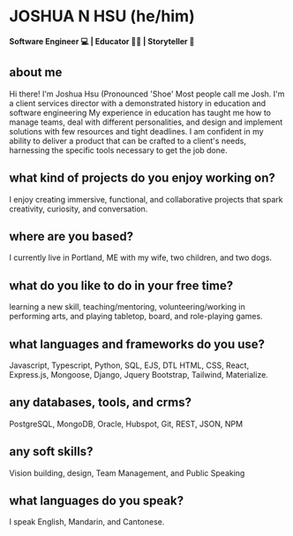 # JOSHUA N HSU (he/him) 
<b> Software Engineer 💻 | Educator 👨‍🏫 | Storyteller 📖 </b>

## about me 
Hi there! I'm Joshua Hsu (Pronounced 'Shoe' Most people call me Josh. I'm a client services director with a demonstrated history in education and software engineering My experience in education has taught me how to manage teams, deal with different personalities, and design and implement solutions with few resources and tight deadlines. I am confident in my ability to deliver a product that can be crafted to a client's needs, harnessing the specific tools necessary to get the job done.  

##  what kind of projects do you enjoy working on?
I enjoy creating immersive, functional, and collaborative projects that spark creativity, curiosity, and conversation.

##  where are you based?
I currently live in Portland, ME with my wife, two children, and two dogs.

## what do you like to do in your free time?
learning a new skill, teaching/mentoring, volunteering/working in performing arts, and playing tabletop, board, and role-playing games.  

##  what languages and frameworks do you use? 
Javascript, Typescript, Python, SQL, EJS, DTL HTML, CSS, React, Express.js, Mongoose, Django, Jquery
Bootstrap, Tailwind, Materialize. 

##  any databases, tools, and crms?
PostgreSQL, MongoDB, Oracle, Hubspot, Git, REST, JSON, NPM

## any soft skills? 
Vision building, design, Team Management, and Public Speaking

## what languages do you speak? 
I speak English, Mandarin, and Cantonese. 
